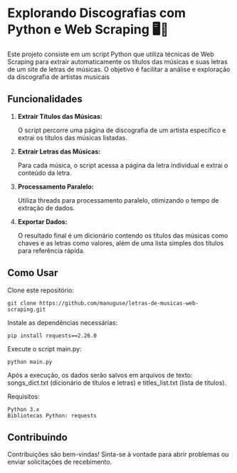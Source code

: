 # Explorando Discografias com Python e Web Scraping 🖥️🐍

Este projeto consiste em um script Python que utiliza técnicas de Web Scraping para extrair automaticamente os títulos das músicas e suas letras de um site de letras de músicas. O objetivo é facilitar a análise e exploração da discografia de artistas musicais

## Funcionalidades

1. **Extrair Títulos das Músicas:**

    O script percorre uma página de discografia de um artista específico e extrai os títulos das músicas listadas.

2. **Extrair Letras das Músicas:**

    Para cada música, o script acessa a página da letra individual e extrai o conteúdo da letra.

3. **Processamento Paralelo:**

    Utiliza threads para processamento paralelo, otimizando o tempo de extração de dados.

4. **Exportar Dados:**

    O resultado final é um dicionário contendo os títulos das músicas como chaves e as letras como valores, além de uma lista simples dos títulos para referência rápida.

## Como Usar

Clone este repositório:

    git clone https://github.com/manuguse/letras-de-musicas-web-scraping.git

Instale as dependências necessárias:

    pip install requests==2.26.0

Execute o script main.py:

    python main.py

Após a execução, os dados serão salvos em arquivos de texto: songs_dict.txt (dicionário de títulos e letras) e titles_list.txt (lista de títulos).

Requisitos:

    Python 3.x
    Bibliotecas Python: requests

## Contribuindo

Contribuições são bem-vindas! Sinta-se à vontade para abrir problemas ou enviar solicitações de recebimento.
